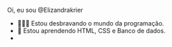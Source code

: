Oi, eu sou @Elizandrakrier
- 🏃🏻‍♀️ Estou desbravando o mundo da programação.
- 🧠 Estou aprendendo HTML, CSS e Banco de dados.
- 


<!---
Elizandrakrier/Elizandrakrier is a ✨ special ✨ repository because its `README.md` (this file) appears on your GitHub profile.
You can click the Preview link to take a look at your changes.
--->
